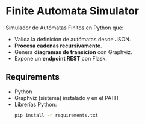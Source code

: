 # Finite Automata Simulator

Simulador de Autómatas Finitos en Python que:
- Valida la definición de autómatas desde JSON.
- **Procesa cadenas recursivamente**.
- Genera **diagramas de transición** con Graphviz.
- Expone un **endpoint REST** con Flask.

## Requirements
- Python
- Graphviz (sistema) instalado y en el PATH
- Librerías Python:
  ```bash
  pip install -r requirements.txt
